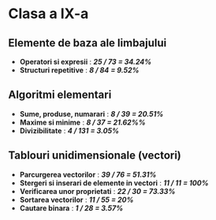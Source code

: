 # Clasa a IX-a

## Elemente de baza ale limbajului
- **Operatori si expresii** : ***25 / 73 = 34.24%***
- **Structuri repetitive** : ***8 / 84 = 9.52%***
## Algoritmi elementari
- **Sume, produse, numarari** : ***8 / 39 = 20.51%***
- **Maxime si minime** : ***8 / 37 = 21.62%%***
- **Divizibilitate** : ***4 / 131 = 3.05%***
## Tablouri unidimensionale (vectori)
- **Parcurgerea vectorilor** : ***39 / 76 = 51.31%***
- **Stergeri si inserari de elemente in vectori** : ***11 / 11 = 100%***
- **Verificarea unor proprietati** : ***22 / 30 = 73.33%***
- **Sortarea vectorilor** : ***11 / 55 = 20%***
- **Cautare binara** : ***1 / 28 = 3.57%***
